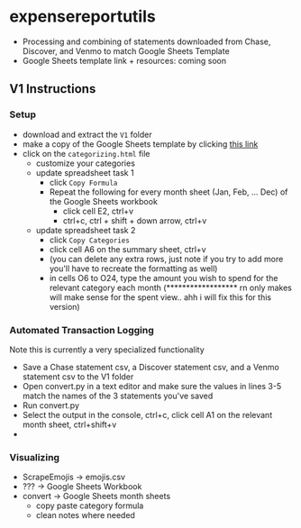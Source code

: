 # expensereportutils
* Processing and combining of statements downloaded from Chase, Discover, and Venmo to match Google Sheets Template
* Google Sheets template link + resources: coming soon

## V1 Instructions
### Setup
* download and extract the `V1` folder
* make a copy of the Google Sheets template by clicking [this link](https://docs.google.com/spreadsheets/d/103QHBMYBoI8n6MZCgLJl2yzjwSCeDDdJxejeyd8QNSE/copy)
* click on the `categorizing.html` file
  * customize your categories
  * update spreadsheet task 1
    * click `Copy Formula`
    * Repeat the following for every month sheet (Jan, Feb, ... Dec) of the Google Sheets workbook
      * click cell E2, ctrl+v
      * ctrl+c, ctrl + shift + down arrow, ctrl+v
  * update spreadsheet task 2
    * click `Copy Categories`
    * click cell A6 on the summary sheet, ctrl+v
    * (you can delete any extra rows, just note if you try to add more you'll have to recreate the formatting as well)
    * in cells O6 to O24, type the amount you wish to spend for the relevant category each month (****************** rn only makes will make sense for the spent view.. ahh i will fix this for this version)
### Automated Transaction Logging
Note this is currently a very specialized functionality
* Save a Chase statement csv, a Discover statement csv, and a Venmo statement csv to the V1 folder
* Open convert.py in a text editor and make sure the values in lines 3-5 match the names of the 3 statements you've saved
* Run convert.py
* Select the output in the console, ctrl+c, click cell A1 on the relevant month sheet, ctrl+shift+v
*  
### Visualizing
* ScrapeEmojis -> emojis.csv
* ??? -> Google Sheets Workbook
* convert -> Google Sheets month sheets
  * copy paste category formula
  * clean notes where needed
